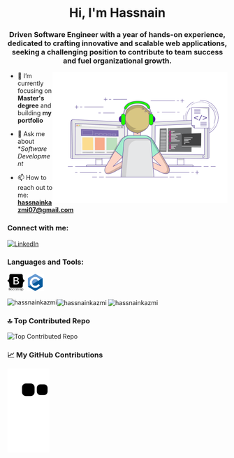 <h1 align="center">Hi, I'm Hassnain</h1>
<h3 align="center">Driven Software Engineer with a year of hands-on experience, dedicated to crafting innovative and scalable web applications, seeking a challenging position to contribute to team success and fuel organizational growth.</h3>

<img align="right" alt="Coding" width="400" src="https://raw.githubusercontent.com/devSouvik/devSouvik/master/gif3.gif"> 

- 🌱 I’m currently focusing on **Master's degree** and building **my portfolio**

- 💬 Ask me about **Software Development*

- 📫 How to reach out to me: **hassnainkazmi07@gmail.com**

<h3 align="left">Connect with me:</h3>
<p align="left">
  <a href="https://linkedin.com/in/syedhassnainkazmi/" target="_blank"><img align="center" src="https://raw.githubusercontent.com/rahuldkjain/github-profile-readme-generator/master/src/images/icons/Social/linked-in-alt.svg" alt="LinkedIn" height="30" width="40"/></a>
</p>

<h3 align="left">Languages and Tools:</h3>
<p align="left"> 
  <a href="https://getbootstrap.com" target="_blank" rel="noreferrer"><img src="https://raw.githubusercontent.com/devicons/devicon/master/icons/bootstrap/bootstrap-plain-wordmark.svg" alt="Bootstrap" width="40" height="40"/></a>
  <a href="https://www.cprogramming.com/" target="_blank" rel="noreferrer"><img src="https://raw.githubusercontent.com/devicons/devicon/master/icons/c/c-original.svg" alt="C" width="40" height="40"/></a>
  <!-- Add more icons and links for your languages and tools here -->
</p>

<img align="left" src="https://github-readme-stats.vercel.app/api/top-langs?username=hassnainkazmi&show_icons=true&locale=en&layout=compact" alt="hassnainkazmi" />

<img align="center" src="https://github-readme-stats.vercel.app/api?username=hassnainkazmi&show_icons=true&locale=en" alt="hassnainkazmi" />

<img align="center" src="https://github-readme-streak-stats.herokuapp.com/?user=hassnainkazmi" alt="hassnainkazmi" />

### 🔝 Top Contributed Repo
![Top Contributed Repo](https://github-contributor-stats.vercel.app/api?username=hassnainkazmi&limit=5&theme=flat&combine_all_yearly_contributions=true)

### 📈 My GitHub Contributions
![GitHub Contribution](https://github.com/hassnainkazmi/hassnainkazmi/blob/output/github-contribution-grid-snake.svg)
